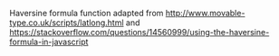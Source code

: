 Haversine formula function adapted from http://www.movable-type.co.uk/scripts/latlong.html and https://stackoverflow.com/questions/14560999/using-the-haversine-formula-in-javascript

